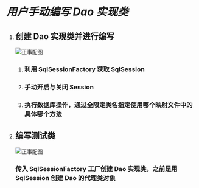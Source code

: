 # ***用户手动编写 Dao 实现类***

1. ## 创建 Dao 实现类并进行编写

   ![正事配图](https://github.com/NoMoreThanAWord/SpringFamilyBucket/raw/master/Resource/IMG/068.jpg)

   1. ### 利用 SqlSessionFactory 获取 SqlSession

   2. ### 手动开启与关闭 Session

   3. ### 执行数据库操作，通过全限定类名指定使用哪个映射文件中的具体哪个方法

2. ## 编写测试类

   ![正事配图](https://github.com/NoMoreThanAWord/SpringFamilyBucket/raw/master/Resource/IMG/069.jpg)

   ### 传入 SqlSessionFactory 工厂创建 Dao 实现类，之前是用 SqlSession 创建 Dao 的代理类对象